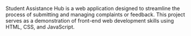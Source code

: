 Student Assistance Hub is a web application designed to streamline the process of submitting and managing complaints or feedback. This project serves as a demonstration of front-end web development skills using HTML, CSS, and JavaScript.
